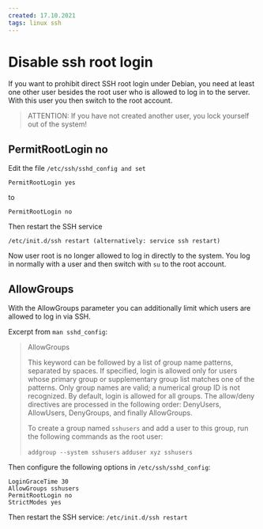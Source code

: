 ```yaml
---
created: 17.10.2021
tags: linux ssh
---
```


# Disable ssh root login

If you want to prohibit direct SSH root login under Debian, you need at least one other user besides the root user who is allowed to log in to the server. With this user you then switch to the root account.

> ATTENTION: If you have not created another user, you lock yourself out of the system!

## PermitRootLogin no

Edit the file `/etc/ssh/sshd_config and set`

```config
PermitRootLogin yes
```

to

```config
PermitRootLogin no
```

Then restart the SSH service

`/etc/init.d/ssh restart (alternatively: service ssh restart)`

Now user root is no longer allowed to log in directly to the system. You log in normally with a user and then switch with `su` to the root account.

## AllowGroups

With the AllowGroups parameter you can additionally limit which users are allowed to log in via SSH.

Excerpt from `man sshd_config`:

> AllowGroups
>
> This keyword can be followed by a list of group name patterns, separated by spaces. If specified, login is allowed only for users whose primary group  or supplementary group list matches one of the patterns. Only group names are valid; a numerical group ID is not recognized. By default, login is  allowed for all groups. The allow/deny directives are processed in the following order: DenyUsers, AllowUsers, DenyGroups, and finally AllowGroups.
>
> To create a group named `sshusers` and add a user to this group, run the following commands as the root user:
>
> `addgroup --system sshusers`
> `adduser xyz sshusers`

Then configure the following options in `/etc/ssh/sshd_config`:

```config
LoginGraceTime 30
AllowGroups sshusers
PermitRootLogin no
StrictModes yes
```

Then restart the SSH service: `/etc/init.d/ssh restart`
